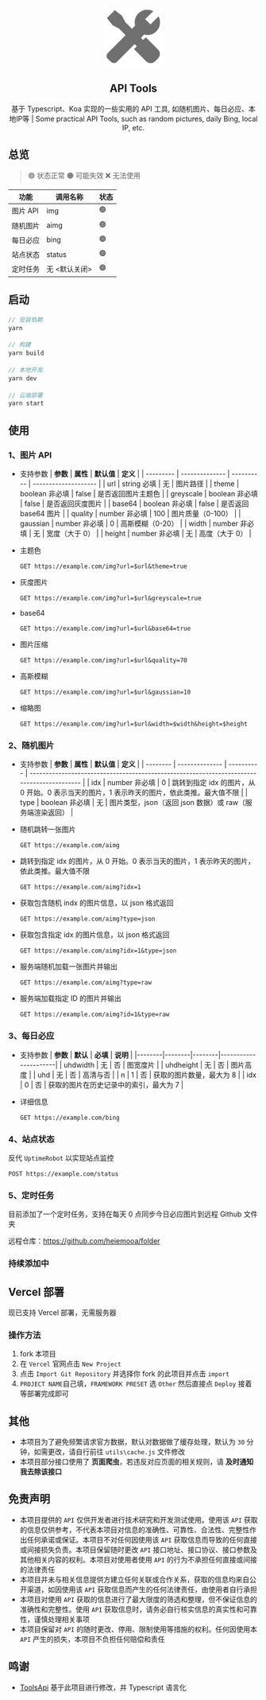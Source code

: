 <div align="center">
<img alt="logo" height="120" src="./public/favicon.png" width="120"/>
<h2>API Tools</h2>
<p>基于 Typescript、Koa 实现的一些实用的 API 工具, 如随机图片、每日必应、本地IP等 | Some practical API Tools, such as random pictures, daily Bing, local IP, etc.</p>
</div>

## 总览

> 🟢 状态正常
> 🟠 可能失效
> ❌ 无法使用

| **功能** | **调用名称**  | **状态** |
| -------- | ------------- | -------- |
| 图片 API | img           | 🟢       |
| 随机图片 | aimg          | 🟢       |
| 每日必应 | bing          | 🟢       |
| 站点状态 | status        | 🟢       |
| 定时任务 | 无 <默认关闭> | 🟢       |

## 启动

```js
// 安装依赖
yarn

// 构建
yarn build

// 本地开发
yarn dev

// 云端部署
yarn start
```

## 使用

### 1、图片 API

- 支持参数
  | **参数** | **属性** | **默认值** | **定义** |
  | --------- | -------------- | ---------- | -------------------- |
  | url | string 必填 | 无 | 图片路径 |
  | theme | boolean 非必填 | false | 是否返回图片主题色 |
  | greyscale | boolean 非必填 | false | 是否返回灰度图片 |
  | base64 | boolean 非必填 | false | 是否返回 base64 图片 |
  | quality | number 非必填 | 100 | 图片质量（0-100） |
  | gaussian | number 非必填 | 0 | 高斯模糊（0-20） |
  | width | number 非必填 | 无 | 宽度（大于 0） |
  | height | number 非必填 | 无 | 高度（大于 0） |

- 主题色

  ```http
  GET https://example.com/img?url=$url&theme=true
  ```

- 灰度图片

  ```http
  GET https://example.com/img?url=$url&greyscale=true
  ```

- base64

  ```http
  GET https://example.com/img?url=$url&base64=true
  ```

- 图片压缩
  ```http
  GET https://example.com/img?url=$url&quality=70
  ```
- 高斯模糊

  ```http
  GET https://example.com/img?url=$url&gaussian=10
  ```

- 缩略图
  ```http
  GET https://example.com/img?url=$url&width=$width&height=$height
  ```

### 2、随机图片

- 支持参数
  | **参数** | **属性** | **默认值** | **定义** |
  | -------- | -------------- | ---------- | ------------------------------------------------------------------------------------------ |
  | idx | number 非必填 | 0 | 跳转到指定 idx 的图片，从 0 开始。0 表示当天的图片，1 表示昨天的图片，依此类推。最大值不限 |
  | type | boolean 非必填 | 无 | 图片类型，json（返回 json 数据）或 raw（服务端渲染返回） |

- 随机跳转一张图片

  ```http
  GET https://example.com/aimg
  ```

- 跳转到指定 idx 的图片，从 0 开始。0 表示当天的图片，1 表示昨天的图片，依此类推。最大值不限

  ```http
  GET https://example.com/aimg?idx=1
  ```

- 获取包含随机 indx 的图片信息，以 json 格式返回

  ```http
  GET https://example.com/aimg?type=json
  ```

- 获取包含指定 idx 的图片信息，以 json 格式返回

  ```http
  GET https://example.com/aimg?idx=1&type=json
  ```

- 服务端随机加载一张图片并输出
  ```http
  GET https://example.com/aimg?type=raw
  ```
- 服务端加载指定 ID 的图片并输出

  ```http
  GET https://example.com/aimg?id=1&type=raw
  ```

### 3、每日必应

- 支持参数
  | **参数** | **默认** | **必填** | **说明** |
  |--------|--------|--------|----------------------|
  | uhdwidth | 无 | 否 | 图宽度片 |
  | uhdheight | 无 | 否 | 图片高度 |
  | uhd | 无 | 否 | 高清与否 |
  | n | 1 | 否 | 获取的图片数量，最大为 8 |
  | idx | 0 | 否 | 获取的图片在历史记录中的索引，最大为 7 |

- 详细信息

  ```http
  GET https://example.com/bing
  ```

### 4、站点状态

反代 `UptimeRobot` 以实现站点监控

```http
POST https://example.com/status
```

### 5、定时任务

目前添加了一个定时任务，支持在每天 0 点同步今日必应图片到远程 Github 文件夹

远程仓库：https://github.com/heiemooa/folder

### 持续添加中

## Vercel 部署

现已支持 Vercel 部署，无需服务器

### 操作方法

1. fork 本项目
2. 在 `Vercel` 官网点击 `New Project`
3. 点击 `Import Git Repository` 并选择你 fork 的此项目并点击 `import`
4. `PROJECT NAME`自己填，`FRAMEWORK PRESET` 选 `Other` 然后直接点 `Deploy` 接着等部署完成即可

## 其他

- 本项目为了避免频繁请求官方数据，默认对数据做了缓存处理，默认为 `30` 分钟，如需更改，请自行前往 `utils\cache.js` 文件修改
- 本项目部分接口使用了 **页面爬虫**，若违反对应页面的相关规则，请 **及时通知我去除该接口**

## 免责声明

- 本项目提供的 `API` 仅供开发者进行技术研究和开发测试使用。使用该 `API` 获取的信息仅供参考，不代表本项目对信息的准确性、可靠性、合法性、完整性作出任何承诺或保证。本项目不对任何因使用该 `API` 获取信息而导致的任何直接或间接损失负责。本项目保留随时更改 `API` 接口地址、接口协议、接口参数及其他相关内容的权利。本项目对使用者使用 `API` 的行为不承担任何直接或间接的法律责任
- 本项目并未与相关信息提供方建立任何关联或合作关系，获取的信息均来自公开渠道，如因使用该 `API` 获取信息而产生的任何法律责任，由使用者自行承担
- 本项目对使用 `API` 获取的信息进行了最大限度的筛选和整理，但不保证信息的准确性和完整性。使用 `API` 获取信息时，请务必自行核实信息的真实性和可靠性，谨慎处理相关事项
- 本项目保留对 `API` 的随时更改、停用、限制使用等措施的权利。任何因使用本 `API` 产生的损失，本项目不负担任何赔偿和责任

## 鸣谢

- [ToolsApi](https://github.com/imsyy/ToolsApi) 基于此项目进行修改，并 Typescript 语言化
